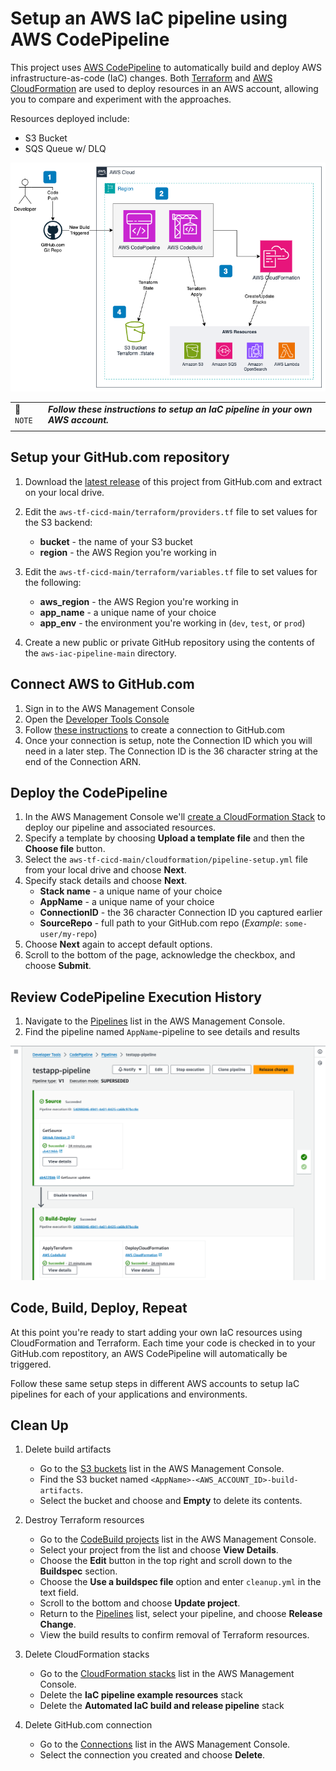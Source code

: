 # Setup an AWS IaC pipeline using AWS CodePipeline

This project uses [AWS CodePipeline](https://docs.aws.amazon.com/codepipeline/latest/userguide/welcome.html) to automatically build and deploy AWS infrastructure-as-code (IaC) changes. Both [Terraform](https://terraform.io) and [AWS CloudFormation](https://docs.aws.amazon.com/AWSCloudFormation/latest/UserGuide/Welcome.html) are used to deploy resources in an AWS account, allowing you to compare and experiment with the approaches.

Resources deployed include:
- S3 Bucket
- SQS Queue w/ DLQ

![AWS IaC Deployment Pipeline](/docs/aws-cicd-arch.png "AWS IaC Deployment Pipeline")

| | |
|-|-|
|📝 `NOTE` | _**Follow these instructions to setup an IaC pipeline in your own AWS account.**_|
| | |

## Setup your GitHub.com repository

1. Download the [latest release](https://github.com/robsable/aws-iac-pipeline/archive/refs/heads/main.zip) of this project from GitHub.com and extract on your local drive.
1. Edit the `aws-tf-cicd-main/terraform/providers.tf` file to set values for the S3 backend:
   - **bucket** - the name of your S3 bucket
   - **region** - the AWS Region you're working in
1. Edit the `aws-tf-cicd-main/terraform/variables.tf` file to set values for the following:
   - **aws_region** - the AWS Region you're working in
   - **app_name** - a unique name of your choice
   - **app_env** - the environment you're working in (`dev`, `test`, or `prod`)

1. Create a new public or private GitHub repository using the contents of the `aws-iac-pipeline-main` directory.

## Connect AWS to GitHub.com

1. Sign in to the AWS Management Console
1. Open the [Developer Tools Console](https://console.aws.amazon.com/codesuite/settings/connections)
1. Follow [these instructions](https://docs.aws.amazon.com/dtconsole/latest/userguide/connections-create-github.html#connections-create-github-console) to create a connection to GitHub.com
1. Once your connection is setup, note the Connection ID which you will need in a later step. The Connection ID is the 36 character string at the end of the Connection ARN.

## Deploy the CodePipeline

1. In the AWS Management Console we'll [create a CloudFormation Stack](https://console.aws.amazon.com/cloudformation/home#/stacks/create) to deploy our pipeline and associated resources.
1. Specify a template by choosing **Upload a template file** and then the **Choose file** button.
1. Select the `aws-tf-cicd-main/cloudformation/pipeline-setup.yml` file from your local drive and choose **Next**.
1. Specify stack details and choose **Next**.
   - **Stack name** - a unique name of your choice
   - **AppName** - a unique name of your choice
   - **ConnectionID** - the 36 character Connection ID you captured earlier
   - **SourceRepo** - full path to your GitHub.com repo (*Example*: `some-user/my-repo`)
1. Choose **Next** again to accept default options.
1. Scroll to the bottom of the page, acknowledge the checkbox, and choose **Submit**.

## Review CodePipeline Execution History

1. Navigate to the [Pipelines](https://console.aws.amazon.com/codesuite/codepipeline/pipelines) list in the AWS Management Console.
1. Find the pipeline named `AppName`-pipeline to see details and results

![AWS CodePipeline](/docs/testapp-pipeline.png "AWS CodePipeline")

## Code, Build, Deploy, Repeat

At this point you're ready to start adding your own IaC resources using CloudFormation and Terraform. Each time your code is checked in to your GitHub.com repostitory, an AWS CodePipeline will automatically be triggered.

Follow these same setup steps in different AWS accounts to setup IaC pipelines for each of your applications and environments.

## Clean Up

1. Delete build artifacts
   - Go to the [S3 buckets](https://s3.console.aws.amazon.com/s3/buckets) list in the AWS Management Console.
   - Find the S3 bucket named `<AppName>-<AWS_ACCOUNT_ID>-build-artifacts`.
   - Select the bucket and choose and **Empty** to delete its contents.

1. Destroy Terraform resources
   - Go to the [CodeBuild projects](https://us-east-1.console.aws.amazon.com/codesuite/codebuild/projects) list in the AWS Management Console.
   - Select your project from the list and choose **View Details**.
   - Choose the **Edit** button in the top right and scroll down to the **Buildspec** section.
   - Choose the **Use a buildspec file** option and enter `cleanup.yml` in the text field.
   - Scroll to the bottom and choose **Update project**.
   - Return to the [Pipelines](https://console.aws.amazon.com/codesuite/codepipeline/pipelines) list, select your pipeline, and choose **Release Change**.
   - View the build results to confirm removal of Terraform resources. 

1. Delete CloudFormation stacks
   - Go to the [CloudFormation stacks](https://console.aws.amazon.com/cloudformation/home#/stacks/) list in the AWS Management Console.
   - Delete the **IaC pipeline example resources** stack
   - Delete the **Automated IaC build and release pipeline** stack

1. Delete GitHub.com connection
   - Go to the [Connections](https://console.aws.amazon.com/codesuite/settings/connections) list in the AWS Management Console.
   - Select the connection you created and choose **Delete**.
